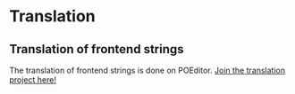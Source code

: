 # Translation

## Translation of frontend strings

The translation of frontend strings is done on POEditor. [Join the translation project here!](https://poeditor.com/join/project/jKiKfen2Ye)

